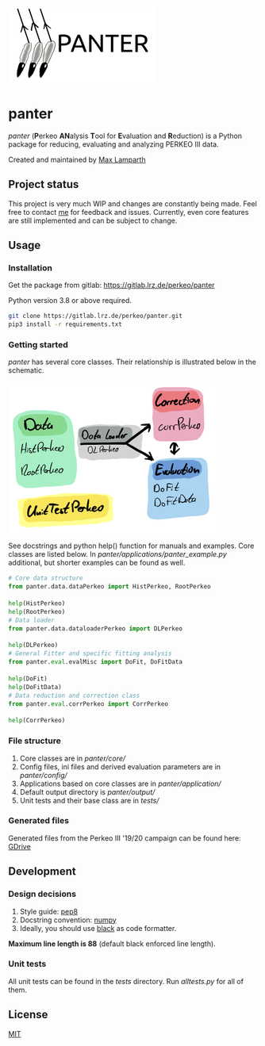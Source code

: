 
![image](images/panter_logo.png)

# panter

_panter_ (**P**erkeo **AN**alysis **T**ool for **E**valuation and **R**eduction) is a Python package for reducing, evaluating and analyzing PERKEO III data.

Created and maintained by [Max Lamparth](https://gitlab.lrz.de/ge39dat)

## Project status

This project is very much WIP and changes are constantly being made. Feel free to contact [me](mailto:max.lamparth@tum.de?subject=panter) for feedback and issues.
Currently, even core features are still implemented and can be subject to change.

## Usage

### Installation

Get the package from gitlab: https://gitlab.lrz.de/perkeo/panter

Python version 3.8 or above required.

```bash
git clone https://gitlab.lrz.de/perkeo/panter.git
pip3 install -r requirements.txt
```

### Getting started

_panter_ has several core classes. Their relationship is illustrated below in the schematic.

![image](images/schematic.png)

See docstrings and python help() function for manuals and examples. Core classes are listed below.
In _panter/applications/panter_example.py_ additional, but shorter examples can be found as well.

```python
# Core data structure
from panter.data.dataPerkeo import HistPerkeo, RootPerkeo

help(HistPerkeo)
help(RootPerkeo)
# Data loader
from panter.data.dataloaderPerkeo import DLPerkeo

help(DLPerkeo)
# General Fitter and specific fitting analysis
from panter.eval.evalMisc import DoFit, DoFitData

help(DoFit)
help(DoFitData)
# Data reduction and correction class
from panter.eval.corrPerkeo import CorrPerkeo

help(CorrPerkeo)
```

### File structure

1. Core classes are in _panter/core/_
2. Config files, ini files and derived evaluation parameters are in _panter/config/_
3. Applications based on core classes are in _panter/application/_
4. Default output directory is _panter/output/_
5. Unit tests and their base class are in _tests/_

### Generated files

Generated files from the Perkeo III '19/20 campaign can be found here:
[GDrive](https://drive.google.com/drive/folders/1OAMSJ6GS1H43I2-rBBymWHGwYljm34oG?usp=sharing)

## Development

### Design decisions

1. Style guide: [pep8](https://www.python.org/dev/peps/pep-0008/)
2. Docstring convention: [numpy](https://numpydoc.readthedocs.io/en/latest/format.html)
3. Ideally, you should use [black](https://pypi.org/project/black/) as code formatter.

**Maximum line length is 88** (default black enforced line length).

### Unit tests

All unit tests can be found in the _tests_ directory. Run _alltests.py_ for all of them.


## License
[MIT](https://choosealicense.com/licenses/mit/)
